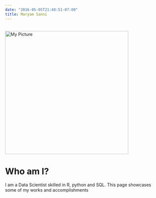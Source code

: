 ```yaml
---
date: "2016-05-05T21:48:51-07:00"
title: Maryam Sanni
---
```

<br>

<img src="/images/profilepicture.png" alt="My Picture" width="400">

# Who am I?
I am a Data Scientist skilled in R, python and SQL. This page showcases some of
my works and accomplishments
